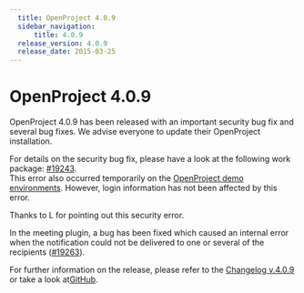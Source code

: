 ```yaml
---
  title: OpenProject 4.0.9
  sidebar_navigation:
      title: 4.0.9
  release_version: 4.0.9
  release_date: 2015-03-25
---
```



# OpenProject 4.0.9

OpenProject 4.0.9 has been released with an important security bug fix
and several bug fixes. We advise everyone to update their OpenProject
installation.

For details on the security bug fix, please have a look at the following
work package:
[\#19243](https://community.openproject.org/work_packages/19243 "#19243").  
This error also occurred temporarily on the [OpenProject demo
environments](https://start.openproject.com/ "OpenProject demo environments").
However, login information has not been affected by this error.

Thanks to L for pointing out this security error.

In the meeting plugin, a bug has been fixed which caused an internal
error when the notification could not be delivered to one or several of
the recipients
([\#19263](https://community.openproject.org/work_packages/19263 "#19263")).

For further information on the release, please refer to the [Changelog
v.4.0.9](https://github.com/opf/openproject/releases/tag/v4.0.9 "Changelog version 4.0.9") or
take a look
at[GitHub](https://github.com/opf/openproject/tree/v4.0.9 "GitHub").


